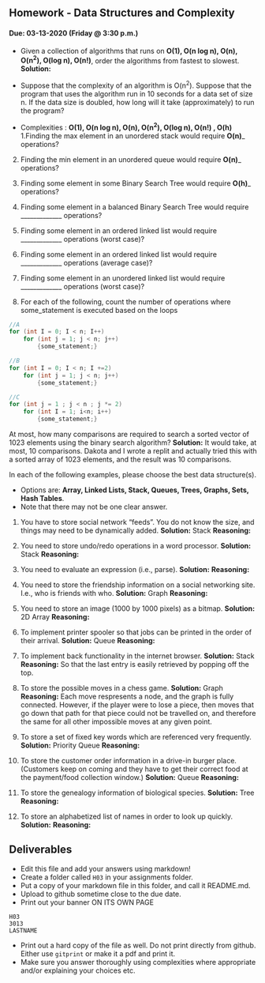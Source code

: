 ## Homework - Data Structures and Complexity
#### Due: 03-13-2020 (Friday @ 3:30 p.m.)

- Given a collection of algorithms that runs on **O(1), O(n log n), O(n), O(n<sup>2</sup>), O(log n), O(n!)**, order the algorithms from fastest to slowest.
**Solution:** 

- Suppose that the complexity of an algorithm is O(n<sup>2</sup>). Suppose that the program that uses the algorithm run in 10 seconds for a data set of size n. If the data size is doubled, how long will it take (approximately) to run the program? 


- Complexities : **O(1), O(n log n), O(n), O(n<sup>2</sup>), O(log n), O(n!) , O(h)**
1.Finding the max element in an unordered stack would require ______**O(n)**_______ operations?
2. Finding the min element in an unordered queue would require ______**O(n)**_______ operations?
3. Finding some element in some Binary Search Tree would require ______**O(h)**_______ operations?
4. Finding some element in a balanced Binary Search Tree would require _____________ operations?
5. Finding some element in an ordered linked list would require _____________ operations (worst case)?
6. Finding some element in an ordered linked list would require _____________ operations (average case)?
7. Finding some element in an unordered linked list would require _____________ operations (worst case)?


8. For each of the following, count the number of operations where some_statement is executed based on the loops

```cpp
//A
for (int I = 0; I < n; I++)
    for (int j = 1; j < n; j++)
        {some_statement;}
```

```cpp
//B
for (int I = 0; I < n; I +=2)
    for (int j = 1; j < n; j++)
        {some_statement;}
```

```cpp
//C
for (int j = 1 ; j < n ; j *= 2)
    for (int I = 1; i<n; i++)
        {some_statement;} 
```

At most, how many comparisons are required to search a sorted vector of 1023 elements using the binary
search algorithm?
**Solution:** It would take, at most, 10 comparisons. Dakota and I wrote a replit and actually tried this with a sorted array of 1023 elements, and the result was 10 comparisons.

In each of the following examples, please choose the best data structure(s).
- Options are: **Array, Linked Lists, Stack, Queues, Trees, Graphs, Sets, Hash Tables**. 
- Note that there may not be one clear answer.

1. You have to store social network “feeds”. You do not know the size, and things may need to be dynamically added.
**Solution:** Stack
**Reasoning:**

2. You need to store undo/redo operations in a word processor.
**Solution:** Stack
**Reasoning:**

3. You need to evaluate an expression (i.e., parse).
**Solution:** 
**Reasoning:**

4. You need to store the friendship information on a social networking site. I.e., who is friends with who.
**Solution:** Graph
**Reasoning:**

5. You need to store an image (1000 by 1000 pixels) as a bitmap.
**Solution:** 2D Array
**Reasoning:**

6. To implement printer spooler so that jobs can be printed in the order of their arrival.
**Solution:** Queue
**Reasoning:**

7. To implement back functionality in the internet browser.
**Solution:** Stack
**Reasoning:** So that the last entry is easily retrieved by popping off the top.

8. To store the possible moves in a chess game.
**Solution:** Graph
**Reasoning:** Each move respresents a node, and the graph is fully connected. However, if the player were to lose a piece, then moves that go down that path for that piece could not be travelled on, and therefore the same for all other impossible moves at any given point.

9. To store a set of fixed key words which are referenced very frequently.
**Solution:** Priority Queue
**Reasoning:**

10. To store the customer order information in a drive-in burger place. (Customers keep on coming and they have to get their correct food at the payment/food collection window.)
**Solution:** Queue
**Reasoning:**

11. To store the genealogy information of biological species.
**Solution:** Tree
**Reasoning:**

12. To store an alphabetized list of names in order to look up quickly.
**Solution:** 
**Reasoning:**



## Deliverables

- Edit this file and add your answers using markdown!
- Create a folder called `H03` in your assignments folder.
- Put a copy of your markdown file in this folder, and call it README.md.
- Upload to github sometime close to the due date.
- Print out your banner ON ITS OWN PAGE

```
H03
3013
LASTNAME
```

- Print out a hard copy of the file as well. Do not print directly from github. Either use `gitprint` or make it a pdf and print it.
- Make sure you answer thoroughly using complexities where appropriate and/or explaining your choices etc.
